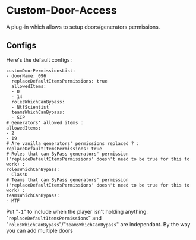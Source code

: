 # Custom-Door-Access
A plug-in which allows to setup doors/generators permissions.

## Configs
Here's the default configs :
```# Doors' permission :
customDoorPermissionsList:
- doorName: 096
  replaceDefaultItemsPermissions: true
  allowedItems:
  - 0
  - 14
  rolesWhichCanBypass:
  - NtfScientist
  teamsWhichCanBypass:
  - SCP
# Generators' allowed items :
allowedItems:
- 2
- 19
# Are vanilla generators' permissions replaced ? :
replaceDefaultItemsPermissions: true
# Roles that can ByPass generators' permission ('replaceDefaultItemsPermissions' doesn't need to be true for this to work) :
rolesWhichCanBypass:
- ClassD
# Teams that can ByPass generators' permission ('replaceDefaultItemsPermissions' doesn't need to be true for this to work) :
teamsWhichCanBypass:
- MTF
```

Put "`-1`" to include when the player isn't holding anything.
"`replaceDefaultItemsPermissions`" and "`rolesWhichCanBypass`"/"`teamsWhichCanBypass`" are independant.
By the way you can add multiple doors

